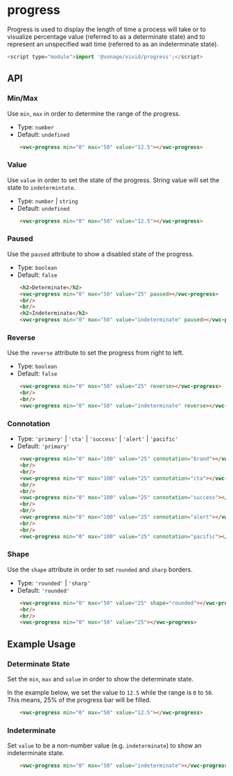 # progress

Progress is used to display the length of time a process will take or to visualize percentage value (referred to as a determinate state) and to represent an unspecified wait time (referred to as an indeterminate state).

```js
<script type="module">import '@vonage/vivid/progress';</script>
```


## API

### Min/Max
Use `min`, `max` in order to determine the range of the progress.

- Type: `number`
- Default: `undefined`

```html preview
    <vwc-progress min="0" max="50" value="12.5"></vwc-progress>
```

### Value
Use `value` in order to set the state of the progress. String value will set the state to `indetermintate`.

- Type: `number` | `string`
- Default: `undefined`

```html preview
    <vwc-progress min="0" max="50" value="12.5"></vwc-progress>
```

### Paused
Use the `paused` attribute to show a disabled state of the progress.

- Type: `boolean`
- Default: `false`

```html preview
    <h2>Determinate</h2>
    <vwc-progress min="0" max="50" value="25" paused></vwc-progress>
    <br/>
    <br/>
    <h2>Indeterminate</h2>
    <vwc-progress min="0" max="50" value="indeterminate" paused></vwc-progress>
```

### Reverse

Use the `reverse` attribute to set the progress from right to left.

- Type: `boolean`
- Default: `false`

```html preview
    <vwc-progress min="0" max="50" value="25" reverse></vwc-progress>
    <br/>
    <br/>
    <vwc-progress min="0" max="50" value="indeterminate" reverse></vwc-progress>
```
### Connotation
- Type: `'primary'` | `'cta'` | `'success'` | `'alert'` | `'pacific'`
- Default: `'primary'`

```html preview
    <vwc-progress min="0" max="100" value="25" connotation="brand"></vwc-progress>
    <br/>
    <br/>
    <vwc-progress min="0" max="100" value="25" connotation="cta"></vwc-progress>
    <br/>
    <br/>
    <vwc-progress min="0" max="100" value="25" connotation="success"></vwc-progress>
    <br/>
    <br/>
    <vwc-progress min="0" max="100" value="25" connotation="alert"></vwc-progress>
    <br/>
    <br/>
    <vwc-progress min="0" max="100" value="25" connotation="pacific"></vwc-progress>
```

### Shape
Use the `shape` attribute in order to set `rounded` and `sharp` borders.

- Type: `'rounded'` | `'sharp'`
- Default: `'rounded'`

```html preview
    <vwc-progress min="0" max="50" value="25" shape="rounded"></vwc-progress>
    <br/>
    <br/>
    <vwc-progress min="0" max="50" value="25"></vwc-progress>
```

## Example Usage

### Determinate State
Set the `min`, `max` and `value` in order to show the determinate state. 

In the example below, we set the value to `12.5` while the range is `0` to `50`.  This means, 25% of the progress bar will be filled. 
```html preview
    <vwc-progress min="0" max="50" value="12.5"></vwc-progress>
```

### Indeterminate
Set `value` to be a non-number value (e.g. `indeterminate`) to show an indeterminate state.
```html preview
    <vwc-progress min="0" max="50" value="indeterminate"></vwc-progress>
```
